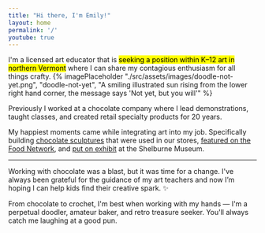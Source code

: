 ```yaml
---
title: "Hi there, I'm Emily!"
layout: home
permalink: '/'
youtube: true
---
```


I'm a licensed art educator that is <mark>seeking a position within K&#8211;12 art in northern Vermont</mark> where I can share my contagious enthusiasm for all things crafty.
{% imagePlaceholder "./src/assets/images/doodle-not-yet.png", "doodle-not-yet", "A smiling illustrated sun rising from the lower right hand corner, the message says 'Not yet, but you will'" %}

Previously I worked at a chocolate company where I lead demonstrations, taught classes, and created retail specialty products for 20 years.

My happiest moments came while integrating art into my job. Specifically building [chocolate sculptures](https://chocolatesculptress.com) that were used in our stores, [featured on the Food Network](https://chocolatesculptress.com/sculptures/cuckoo-clock/ "Giant Chocolate Cuckoo Clock on the Food Network"), and [put on exhibit](https://chocolatesculptress.com/sculptures/donut-shop/ "Donut Shop Chocolate Sculpture on display at Shelburne Museum") at the Shelburne Museum. 

---

Working with chocolate was a blast, but it was time for a change. I've always been grateful for the guidance of my art teachers and now I’m hoping I can help kids find their creative spark. ✨

From chocolate to crochet, I'm best when working with my hands &#8212; I'm a perpetual doodler, amateur baker, and retro treasure seeker. You'll always catch me laughing at a good pun.